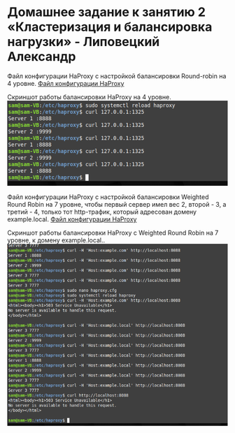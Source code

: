 # Домашнее задание к занятию 2 «Кластеризация и балансировка нагрузки» - Липовецкий Александр

Файл конфигурации HaProxy с настройкой балансировки Round-robin на 4 уровне.
[Файл конфигурации HaProxy](https://github.com/AleksandrLipovetskiy/HAProxy_Nginx/blob/main/haproxy.cfg)

Скриншот работы балансировки HaProxy на 4 уровне.
![Скриншот балансировки HaProxy на 4 уровне](https://github.com/AleksandrLipovetskiy/HAProxy_Nginx/blob/main/2024-11-19_23-54-59.png)

Файл конфигурации HaProxy с настройкой балансировки Weighted Round Robin на 7 уровне, чтобы первый сервер имел вес 2, второй - 3, а третий - 4, только тот http-трафик, который адресован домену example.local.
[Файл конфигурации HaProxy](https://github.com/AleksandrLipovetskiy/HAProxy_Nginx/blob/main/local_haproxy.cfg)

Скриншот работы балансировки HaProxy с Weighted Round Robin на 7 уровне, к домену example.local..
![Скриншот балансировки HaProxy на 4 уровне](https://github.com/AleksandrLipovetskiy/HAProxy_Nginx/blob/main/2024-11-20_00-13-52.png)
